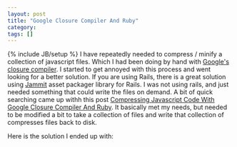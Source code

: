 ```yaml
---
layout: post
title: "Google Closure Compiler And Ruby"
category:
tags: []
---
```

{% include JB/setup %}
I have repeatedly needed to compress / minify a collection of javascript files. Which I had been doing by hand with <a href="http://closure-compiler.appspot.com/home">Google's closure compiler</a>. I started to get annoyed with this process and went looking for a better solution. If you are using Rails, there is a great solution using <a href="http://documentcloud.github.com/jammit/">Jammit</a> asset packager library for Rails. I was not using rails, and just needed something that could write the files on demand. A bit of quick searching came up withh this post <a href="http://tinyhippos.com/2010/01/08/compressing-javascript-code-with-google-closure-compiler-and-ruby/">Compressing Javascript Code With Google Closure Compiler And Ruby</a>. It basically met my needs, but needed to be modified a bit to take a collection of files and write that collection of compresses files back to disk.

Here is the solution I ended up with:

<script src="https://gist.github.com/1063584.js"> </script>


